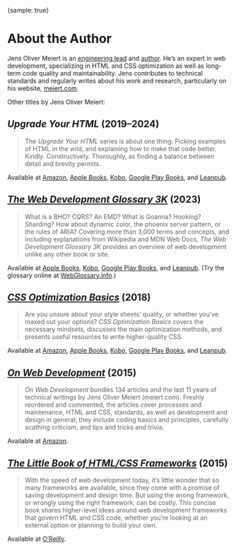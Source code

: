 {sample: true}
# About the Author

Jens Oliver Meiert is an [engineering lead](https://www.linkedin.com/in/meiert/) and [author](https://www.goodreads.com/author/list/13623828.Jens_Oliver_Meiert). He’s an expert in web development, specializing in HTML and CSS optimization as well as long-term code quality and maintainability. Jens contributes to technical standards and regularly writes about his work and research, particularly on his website, [meiert.com](https://meiert.com/en/).

Other titles by Jens Oliver Meiert:

## _Upgrade Your HTML_ (2019–2024)

> The _Upgrade Your HTML_ series is about one thing: Picking examples of HTML in the wild, and explaining how to make that code better. Kindly. Constructively. Thoroughly, as finding a balance between detail and brevity permits.

Available at [Amazon](https://www.amazon.com/dp/B0B4SD84B2/?tag=meiert-20), [Apple Books](https://books.apple.com/de/book-series/upgrade-your-html/id1569607037), [Kobo](https://www.kobo.com/us/en/series/upgrade-your-html), [Google Play Books](https://play.google.com/store/books/series?id=5AksGwAAABDJEM), and [Leanpub](https://leanpub.com/b/upgrade-your-html-1-5).

## [_The Web Development Glossary 3K_](https://meiert.com/en/blog/the-web-development-glossary-3k/) (2023)

> What is a BHO? CQRS? An EMD? What is Goanna? Hooking? Sharding? How about dynamic color, the phoenix server pattern, or the rules of ARIA? Covering more than 3,000 terms and concepts, and including explanations from Wikipedia and MDN Web Docs, _The Web Development Glossary 3K_ provides an overview of web development unlike any other book or site.

Available at [Apple Books](https://books.apple.com/us/book/the-web-development-glossary-3k/id6453522940?ls=1), [Kobo](https://www.kobo.com/us/en/ebook/the-web-development-glossary-3k), [Google Play Books](https://play.google.com/store/books/details?id=eFHNEAAAQBAJ), and [Leanpub](https://leanpub.com/web-development-glossary-3k). (Try the glossary online at [WebGlossary.info](https://webglossary.info/).)

## [_CSS Optimization Basics_](https://meiert.com/en/blog/css-optimization-basics/) (2018)

> Are you unsure about your style sheets’ quality, or whether you’ve maxed out your options? _CSS Optimization Basics_ covers the necessary mindsets, discusses the main optimization methods, and presents useful resources to write higher-quality CSS.

Available at [Amazon](https://www.amazon.com/dp/B07TVW1ZT8/?tag=meiert-20), [Apple Books](https://books.apple.com/us/book/css-optimization-basics/id1571260941?ls=1), [Kobo](https://www.kobo.com/us/en/ebook/css-optimization-basics), [Google Play Books](https://play.google.com/store/books/details/Jens_Oliver_Meiert_CSS_Optimization_Basics?id=xgTfDwAAQBAJ), and [Leanpub](https://leanpub.com/css-optimization-basics).

## [_On Web Development_](https://meiert.com/en/blog/on-web-development/) (2015)

> _On Web Development_ bundles 134 articles and the last 11 years of technical writings by Jens Oliver Meiert (meiert.com). Freshly reordered and commented, the articles cover processes and maintenance, HTML and CSS, standards, as well as development and design in general; they include coding basics and principles, carefully scathing criticism, and tips and tricks and trivia.

Available at [Amazon](https://www.amazon.com/dp/B010PQPT90/?tag=meiert-20).

## [_The Little Book of HTML/CSS Frameworks_](https://meiert.com/en/blog/the-book-of-frameworks/) (2015)

> With the speed of web development today, it’s little wonder that so many frameworks are available, since they come with a promise of saving development and design time. But using the wrong framework, or wrongly using the right framework, can be costly. This concise book shares higher-level ideas around web development frameworks that govern HTML and CSS code, whether you’re looking at an external option or planning to build your own.

Available at [O’Reilly](https://www.oreilly.com/library/view/the-little-book/9781492048121/).
